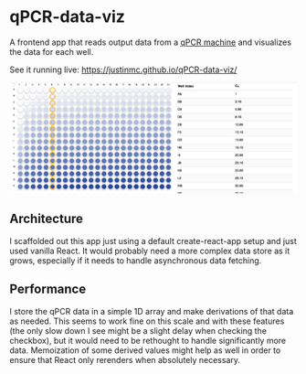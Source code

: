 # qPCR-data-viz

A frontend app that reads output data from a [qPCR machine](http://www.bio-rad.com/en-us/applications-technologies/introduction-qpcr-instrumentation?ID=LUSO5YMNI) and visualizes the data for each well.

See it running live: https://justinmc.github.io/qPCR-data-viz/

![Screenshot](https://raw.githubusercontent.com/justinmc/qPCR-data-viz/master/src/screenshot.png)

## Architecture
I scaffolded out this app just using a default create-react-app setup and just used vanilla React.  It would probably need a more complex data store as it grows, especially if it needs to handle asynchronous data fetching.

## Performance
I store the qPCR data in a simple 1D array and make derivations of that data as needed.  This seems to work fine on this scale and with these features (the only slow down I see might be a slight delay when checking the checkbox), but it would need to be rethought to handle significantly more data.  Memoization of some derived values might help as well in order to ensure that React only rerenders when absolutely necessary.
